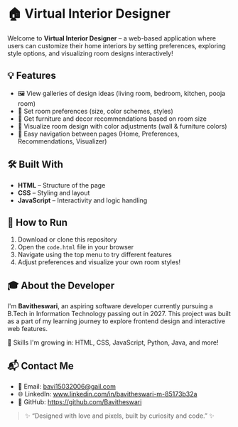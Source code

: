 # 🏠 Virtual Interior Designer

Welcome to **Virtual Interior Designer** – a web-based application where users can customize their home interiors by setting preferences, exploring style options, and visualizing room designs interactively!

## 💡 Features

- 🖼️ View galleries of design ideas (living room, bedroom, kitchen, pooja room)
- 🎨 Set room preferences (size, color schemes, styles)
- 📐 Get furniture and decor recommendations based on room size
- 🧪 Visualize room design with color adjustments (wall & furniture colors)
- 🧭 Easy navigation between pages (Home, Preferences, Recommendations, Visualizer)

## 🛠️ Built With

- **HTML** – Structure of the page  
- **CSS** – Styling and layout  
- **JavaScript** – Interactivity and logic handling

## 📁 How to Run

1. Download or clone this repository  
2. Open the `code.html` file in your browser  
3. Navigate using the top menu to try different features  
4. Adjust preferences and visualize your own room styles!

## 🎓 About the Developer

I'm **Bavitheswari**, an aspiring software developer currently pursuing a B.Tech in Information Technology passing out in 2027. This project was built as a part of my learning journey to explore frontend design and interactive web features.

🌱 Skills I'm growing in: HTML, CSS, JavaScript, Python, Java, and more!

## 📬 Contact Me

- 📧 Email: bavi15032006@gail.com  
- 🌐 LinkedIn: www.linkedin.com/in/bavitheswari-m-85173b32a  
- 🔗 GitHub: https://github.com/Bavitheswari
  
> ✨ “Designed with love and pixels, built by curiosity and code.” ✨
